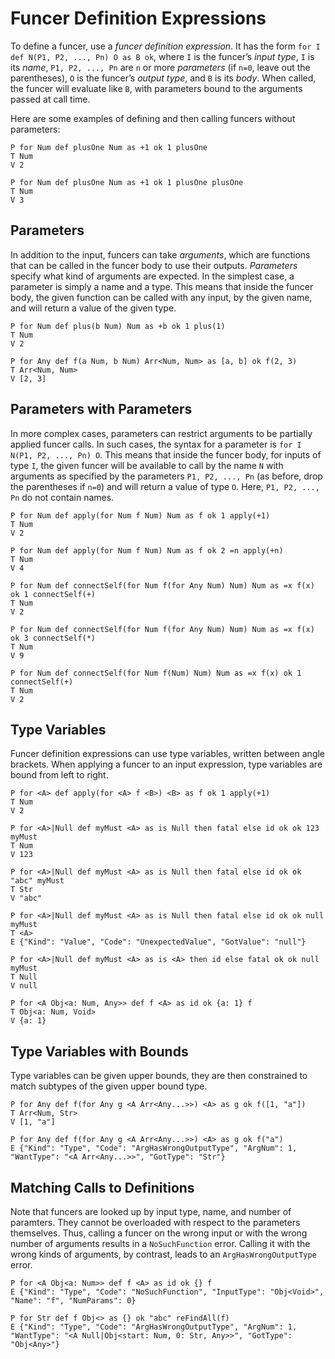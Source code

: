 # Funcer Definition Expressions

To define a funcer, use a *funcer definition expression*. It has the form `for
I def N(P1, P2, ..., Pn) O as B ok`, where `I` is the funcer’s *input type*,
`I` is its *name*, `P1, P2, ..., Pn` are `n` or more *parameters* (if `n=0`,
leave out the parentheses), `O` is the funcer’s *output type*, and `B` is its
*body*. When called, the funcer will evaluate like `B`, with parameters bound
to the arguments passed at call time.

Here are some examples of defining and then calling funcers without parameters:

```bachdoc
P for Num def plusOne Num as +1 ok 1 plusOne
T Num
V 2

P for Num def plusOne Num as +1 ok 1 plusOne plusOne
T Num
V 3
```


## Parameters

In addition to the input, funcers can take *arguments*, which are functions
that can be called in the funcer body to use their outputs. *Parameters*
specify what kind of arguments are expected. In the simplest case, a parameter
is simply a name and a type. This means that inside the funcer body, the given
function can be called with any input, by the given name, and will return a
value of the given type.

```bachdoc
P for Num def plus(b Num) Num as +b ok 1 plus(1)
T Num
V 2

P for Any def f(a Num, b Num) Arr<Num, Num> as [a, b] ok f(2, 3)
T Arr<Num, Num>
V [2, 3]
```


## Parameters with Parameters

In more complex cases, parameters can restrict arguments to be partially
applied funcer calls. In such cases, the syntax for a parameter is `for I N(P1,
P2, ..., Pn) O`. This means that inside the funcer body, for inputs of type
`I`, the given funcer will be available to call by the name `N` with arguments
as specified by the parameters `P1, P2, ..., Pn` (as before, drop the
parentheses if `n=0`) and will return a value of type `O`. Here, `P1, P2, ...,
Pn` do not contain names.

```bachdoc
P for Num def apply(for Num f Num) Num as f ok 1 apply(+1)
T Num
V 2

P for Num def apply(for Num f Num) Num as f ok 2 =n apply(+n)
T Num
V 4

P for Num def connectSelf(for Num f(for Any Num) Num) Num as =x f(x) ok 1 connectSelf(+)
T Num
V 2

P for Num def connectSelf(for Num f(for Any Num) Num) Num as =x f(x) ok 3 connectSelf(*)
T Num
V 9

P for Num def connectSelf(for Num f(Num) Num) Num as =x f(x) ok 1 connectSelf(+)
T Num
V 2
```


## Type Variables

Funcer definition expressions can use type variables, written between angle
brackets. When applying a funcer to an input expression, type variables are
bound from left to right.

```bachdoc
P for <A> def apply(for <A> f <B>) <B> as f ok 1 apply(+1)
T Num
V 2

P for <A>|Null def myMust <A> as is Null then fatal else id ok ok 123 myMust
T Num
V 123

P for <A>|Null def myMust <A> as is Null then fatal else id ok ok "abc" myMust
T Str
V "abc"

P for <A>|Null def myMust <A> as is Null then fatal else id ok ok null myMust
T <A>
E {"Kind": "Value", "Code": "UnexpectedValue", "GotValue": "null"}

P for <A>|Null def myMust <A> as is <A> then id else fatal ok ok null myMust
T Null
V null

P for <A Obj<a: Num, Any>> def f <A> as id ok {a: 1} f
T Obj<a: Num, Void>
V {a: 1}
```


## Type Variables with Bounds

Type variables can be given upper bounds, they are then constrained to match
subtypes of the given upper bound type.

```bachdoc
P for Any def f(for Any g <A Arr<Any...>>) <A> as g ok f([1, "a"])
T Arr<Num, Str>
V [1, "a"]

P for Any def f(for Any g <A Arr<Any...>>) <A> as g ok f("a")
E {"Kind": "Type", "Code": "ArgHasWrongOutputType", "ArgNum": 1, "WantType": "<A Arr<Any...>>", "GotType": "Str"}
```

## Matching Calls to Definitions

Note that funcers are looked up by input type, name, and number of paramters.
They cannot be overloaded with respect to the parameters themselves. Thus,
calling a funcer on the wrong input or with the wrong number of arguments
results in a `NoSuchFunction` error. Calling it with the wrong kinds of
arguments, by contrast, leads to an `ArgHasWrongOutputType` error.

```bachdoc
P for <A Obj<a: Num>> def f <A> as id ok {} f
E {"Kind": "Type", "Code": "NoSuchFunction", "InputType": "Obj<Void>", "Name": "f", "NumParams": 0}

P for Str def f Obj<> as {} ok "abc" reFindAll(f)
E {"Kind": "Type", "Code": "ArgHasWrongOutputType", "ArgNum": 1, "WantType": "<A Null|Obj<start: Num, 0: Str, Any>>", "GotType": "Obj<Any>"}
```
